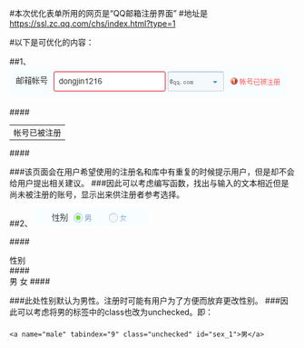 #本次优化表单所用的网页是“QQ邮箱注册界面”
#地址是 https://ssl.zc.qq.com/chs/index.html?type=1

#以下是可优化的内容：

##1、
![Image text](https://github.com/Dec61JD/fe_camp_2016/blob/master/task0003/img/%E8%A1%A8%E5%8D%95-%E8%B4%A6%E5%8F%B7.png)

####<div class="info">
    <table>
        <tbody>
            <tr><td class="error" id="email_info">帐号已被注册</td></tr>
        </tbody>
    </table>
####</div>

###该页面会在用户希望使用的注册名和库中有重复的时候提示用户，但是却不会给用户提出相关建议。
###因此可以考虑编写函数，找出与输入的文本相近但是尚未被注册的账号，显示出来供注册者参考选择。

##2、
![Image text](https://github.com/Dec61JD/fe_camp_2016/blob/master/task0003/img/%E8%A1%A8%E5%8D%95-%E6%80%A7%E5%88%AB.png)

####<div class="item">性别</div>
####<div class="ipt_box nobg sex_box">
    <a name="male" tabindex="9" class="checked" id="sex_1">男</a>
    <a name="femail" tabindex="10" class="unchecked" id="sex_2">女</a>
####</div>

###此处性别默认为男性。注册时可能有用户为了方便而放弃更改性别。
###因此可以考虑将男的标签中的class也改为unchecked。即：
####
    <a name="male" tabindex="9" class="unchecked" id="sex_1">男</a>
